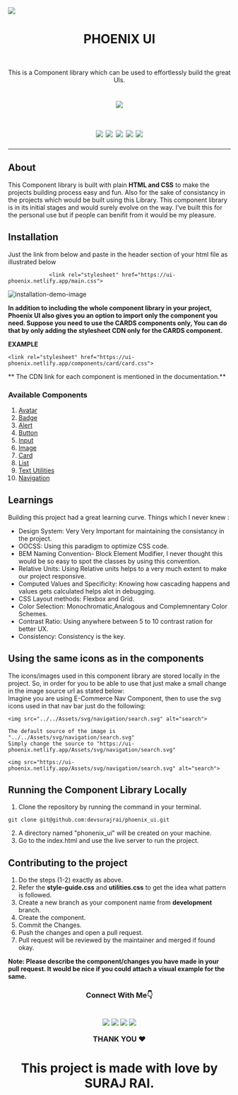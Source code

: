 
[![](https://img.shields.io/badge/PHOENIX-UI-%231DA1F2.svg?style=for-the-badge&logo=PHOENIX-UI&logoColor=white)](https://ui-phoenix.netlify.app)

<h1 align="center">PHOENIX UI</h1><br>

<p align="center">This is a Component library which can be used to effortlessly build the great UIs.<br></p>

<h1 align="center" ><img src="https://user-images.githubusercontent.com/77954411/153797027-e21095a5-c6a5-41fd-908b-7002b8328759.gif"/></h1>


<h1 align="center"><img src="https://img.shields.io/github/followers/devsurajrai?style=socialhttps://img.shields.io/github/followers/devsurajrai?style=social"> <img src="https://img.shields.io/github/issues-pr/devsurajrai/phoenix_ui">
<img src="https://img.shields.io/github/issues-pr-closed-raw/devsurajrai/phoenix_ui">
<img src="https://img.shields.io/github/last-commit/devsurajrai/phoenix_ui">
<img src="https://img.shields.io/badge/Version-V.1.0-brightgreen">
  
</h1>

<hr>

## About

This Component library is built with plain **HTML and CSS** to make the projects building process easy and fun. Also for the sake of consistancy in the projects which would be built using this Library. This component library is in its initial stages and would surely evolve on the way. I've built this for the personal use but if people can benifit from it would be my pleasure. 

## Installation
Just the link from below and paste in the header section of your html file as illustrated below
```
             <link rel="stylesheet" href="https://ui-phoenix.netlify.app/main.css">   
```
![installation-demo-image](https://user-images.githubusercontent.com/77954411/153798849-4733ffcd-1fab-4ae2-8d83-745cf7ae28bd.png)

**In addition to including the whole component library in your project, Phoenix UI also gives you an option to import only the component you need. Suppose you need to use the CARDS components only, You can do that by only adding the stylesheet CDN only for the CARDS component.**

**EXAMPLE**
```
<link rel="stylesheet" href="https://ui-phoenix.netlify.app/components/card/card.css">
```
** The CDN link for each component is mentioned in the documentation.**
### Available Components

1. [Avatar](https://ui-phoenix.netlify.app/components/docs/docs.html)
3. [Badge](https://ui-phoenix.netlify.app/components/docs/docs.html)
4. [Alert](https://ui-phoenix.netlify.app/components/docs/docs.html)
5. [Button](https://ui-phoenix.netlify.app/components/docs/docs.html)
6. [Input](https://ui-phoenix.netlify.app/components/docs/docs.html)
7. [Image](https://ui-phoenix.netlify.app/components/docs/docs.html)
8. [Card](https://ui-phoenix.netlify.app/components/docs/docs.html)
9. [List](https://ui-phoenix.netlify.app/components/docs/docs.html)
10. [Text Utilities](https://ui-phoenix.netlify.app/components/docs/docs.html)
11. [Navigation](https://ui-phoenix.netlify.app/components/docs/docs.html) 

## Learnings

Building this project had a great learning curve. Things which I never knew :
 - Design System: Very Very Important for maintaining the consistancy in the project.
 - OOCSS: Using this paradigm to optimize CSS code.
 - BEM Naming Convention- Block Element Modifier, I never thought this would be so easy to spot the classes by using this convention.
 - Relative Units: Using Relative units helps to a very much extent to make our project responsive.
 - Computed Values and Specificity: Knowing how cascading happens and values gets calculated helps alot in debugging.
 - CSS Layout methods: Flexbox and Grid.
 - Color Selection: Monochromatic,Analogous and Complemnentary Color Schemes.
 - Contrast Ratio: Using anywhere between 5 to 10 contrast ration for better UX.
 - Consistency: Consistency is the key.

## Using the same icons as in the components

The icons/images used in this component library are stored locally in the project. So, in order for you to be able to use that just make a small change in the image source url as stated below:<br>
Imagine you are using E-Commerce Nav Component, then to use the svg icons used in that nav bar just do the following:
```
<img src="../../Assets/svg/navigation/search.svg" alt="search">

The default source of the image is "../../Assets/svg/navigation/search.svg"
Simply change the source to "https://ui-phoenix.netlify.app/Assets/svg/navigation/search.svg"

<img src="https://ui-phoenix.netlify.app/Assets/svg/navigation/search.svg" alt="search">

```
## Running the Component Library Locally

1. Clone the repository by running the command in your terminal.

```
git clone git@github.com:devsurajrai/phoenix_ui.git

```
2. A directory named "phonenix_ui" will be created on your machine.
3. Go to the index.html and use the live server to run the project.

## Contributing to the project

1. Do the steps (1-2) exactly as above.
2. Refer the **style-guide.css** and **utilities.css** to get the idea what pattern is followed.
3. Create a new branch as your component name from **development** branch.
4. Create the component.
5. Commit the Changes.
6. Push the changes and open a pull request.
7. Pull request will be reviewed by the maintainer and merged if found okay.

**Note: Please describe the component/changes you have made in your pull request. It would be nice if you could attach a visual example for the same.**


<h3 align="center">Connect With Me👇</h><br><br>

[![](https://img.shields.io/badge/Instagram-E4405F?style=for-the-badge&logo=instagram&logoColor=white)](https://www.instagram.com/_surajrai_z/)
[![](https://img.shields.io/badge/LinkedIn-0077B5?style=for-the-badge&logo=linkedin&logoColor=white)](https://www.linkedin.com/in/sr3688/)
[![](https://img.shields.io/badge/Twitter-%231DA1F2.svg?style=for-the-badge&logo=Twitter&logoColor=white)](https://twitter.com/surajrai_z)
<a href="mailto:devsurajrai@gmail.com"><img src="https://img.shields.io/badge/Gmail-D14836?style=for-the-badge&logo=gmail&logoColor=white"></img></a>

THANK YOU ❤️
<h1 align="center">This project is made with love by SURAJ RAI.<h1>




